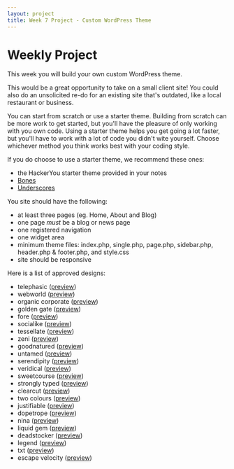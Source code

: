 ```yaml
---
layout: project
title: Week 7 Project - Custom WordPress Theme
---
```


# Weekly Project

This week you will build your own custom WordPress theme. 

This would be a great opportunity to take on a small client site! You could also do an unsolicited re-do for an existing site that's outdated, like a local restaurant or business.

You can start from scratch or use a starter theme. Building from scratch can be more work to get started, but you'll have the pleasure of only working with you own code. Using a starter theme helps you get going a lot faster, but you'll have to work with a lot of code you didn't wite yourself. Choose whichever method you think works best with your coding style.

If you do choose to use a starter theme, we recommend these ones:

* the HackerYou starter theme provided in your notes
* [Bones](http://themble.com/bones/)
* [Underscores](http://underscores.me/)

You site should have the following:

* at least three pages (eg. Home, About and Blog)
* one page *must* be a blog or news page
* one registered navigation
* one widget area
* minimum theme files: index.php, single.php, page.php, sidebar.php, header.php & footer.php, and style.css
* site should be responsive


Here is a list of approved designs:

<ul>
	<li>telephasic (<a href="http://html5up.net/uploads/demos/telephasic/left-sidebar.html">preview</a>)</li>
	<li>webworld (<a href="http://w3layouts.com/preview/?l=/webworld-corporate-flat-responsive-web-template">preview</a>)</li>
	<li>organic corporate (<a href="http://w3layouts.com/preview/?l=/organic-corporate-responsive-mobile-website-template">preview</a>)</li>
	<li>golden gate (<a href="http://w3layouts.com/preview/?l=/golden-gate-a-sleek-responsive-mobile-website-template">preview</a>)</li>
	<li>fore (<a href="http://eatapapaya.com/Fore/fore.html">preview</a>)</li>
	<li>socialike (<a href="http://elemisdesign.com/demos/socialike-html/">preview</a>)</li>
	<li>tessellate (<a href="http://html5up.net/tessellate/">preview</a>)</li>
	<li>zeni (<a href="http://luiszuno.com/themes/zeni/">preview</a>)</li>
	<li>goodnatured (<a href="http://www.freecsstemplates.org/preview/goodnatured/">preview</a>)</li>
	<li>untamed (<a href="http://www.freecsstemplates.org/preview/untamed/">preview</a>)</li>
	<li>serendipity (<a href="http://elemisdesign.com/demos/serendipity-html/">preview</a>)</li>
	<li>veridical (<a href="http://www.freecsstemplates.org/preview/veridical/">preview</a>)</li>
	<li>sweetcourse (<a href="http://www.freecsstemplates.org/preview/sweetcourse/">preview</a>)</li>
	<li>strongly typed (<a href="http://html5up.net/uploads/demos/strongly-typed/">preview</a>)</li>
	<li>clearcut (<a href="http://www.freecsstemplates.org/preview/clearcut/">preview</a>)</li>
	<li>two colours (<a href="http://www.freecsstemplates.org/preview/twocolours/">preview</a>)</li>
	<li>justifiable (<a href="http://www.freecsstemplates.org/preview/justifiable/">preview</a>)</li>
	<li>dopetrope (<a href="http://html5up.net/uploads/demos/dopetrope/">preview</a>)</li>
	<li>nina (<a href="http://nina.ries.cz/">preview</a>)</li>
	<li>liquid gem (<a href="http://demo.html5xcss3.com/demo.php?cat=html5themes&amp;host=birondesign&amp;temp=liquidgem">preview</a>)</li>
	<li>deadstocker (<a href="http://www.code-pal.com/deadstocker-fashion-template/">preview</a>)</li>
	<li>legend (<a href="http://www.dzyngiri.com/legend-free-responsive-one-page-template/">preview</a>)</li>
	<li>txt (<a href="http://html5up.net/uploads/demos/txt/">preview</a>)</li>
	<li>escape velocity (<a href="http://html5up.net/uploads/demos/escape-velocity/">preview</a>)</li>
</ul>


